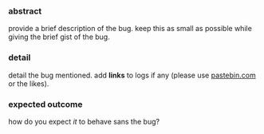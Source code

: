 ### abstract

provide a brief description of the bug. keep this as small as possible
while giving the brief gist of the bug.

### detail
detail the bug mentioned. add **links** to logs if any (please use
[pastebin.com](http://pastebin.com/) or the likes).

### expected outcome
how do you expect _it_ to behave sans the bug?
